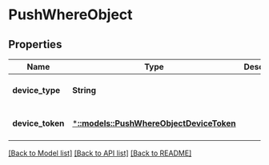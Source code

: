 # PushWhereObject

## Properties
Name | Type | Description | Notes
------------ | ------------- | ------------- | -------------
**device_type** | **String** |  | [optional] [default to null]
**device_token** | [***::models::PushWhereObjectDeviceToken**](pushWhereObject_deviceToken.md) |  | [optional] [default to null]

[[Back to Model list]](../README.md#documentation-for-models) [[Back to API list]](../README.md#documentation-for-api-endpoints) [[Back to README]](../README.md)


